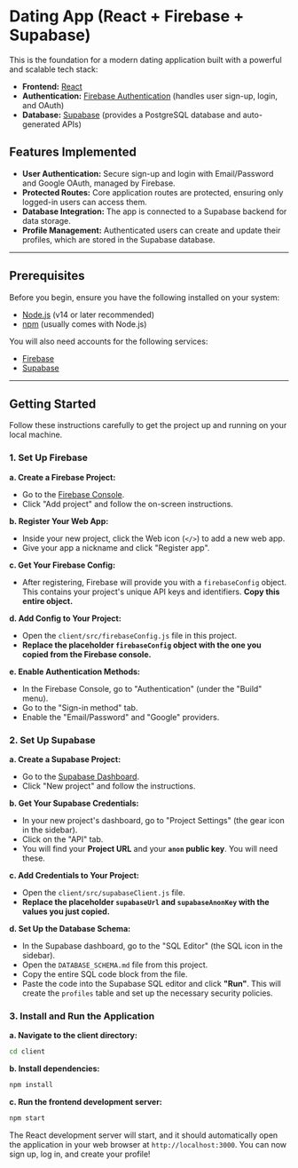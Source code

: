 # Dating App (React + Firebase + Supabase)

This is the foundation for a modern dating application built with a powerful and scalable tech stack:

*   **Frontend:** [React](https://reactjs.org/)
*   **Authentication:** [Firebase Authentication](https://firebase.google.com/docs/auth) (handles user sign-up, login, and OAuth)
*   **Database:** [Supabase](https://supabase.io/) (provides a PostgreSQL database and auto-generated APIs)

## Features Implemented

*   **User Authentication:** Secure sign-up and login with Email/Password and Google OAuth, managed by Firebase.
*   **Protected Routes:** Core application routes are protected, ensuring only logged-in users can access them.
*   **Database Integration:** The app is connected to a Supabase backend for data storage.
*   **Profile Management:** Authenticated users can create and update their profiles, which are stored in the Supabase database.

---

## Prerequisites

Before you begin, ensure you have the following installed on your system:

*   [Node.js](https://nodejs.org/en/) (v14 or later recommended)
*   [npm](https://www.npmjs.com/) (usually comes with Node.js)

You will also need accounts for the following services:

*   [Firebase](https://firebase.google.com/)
*   [Supabase](https://supabase.io/)

---

## Getting Started

Follow these instructions carefully to get the project up and running on your local machine.

### 1. Set Up Firebase

**a. Create a Firebase Project:**
   - Go to the [Firebase Console](https://console.firebase.google.com/).
   - Click "Add project" and follow the on-screen instructions.

**b. Register Your Web App:**
   - Inside your new project, click the Web icon (`</>`) to add a new web app.
   - Give your app a nickname and click "Register app".

**c. Get Your Firebase Config:**
   - After registering, Firebase will provide you with a `firebaseConfig` object. This contains your project's unique API keys and identifiers. **Copy this entire object.**

**d. Add Config to Your Project:**
   - Open the `client/src/firebaseConfig.js` file in this project.
   - **Replace the placeholder `firebaseConfig` object with the one you copied from the Firebase console.**

**e. Enable Authentication Methods:**
   - In the Firebase Console, go to "Authentication" (under the "Build" menu).
   - Go to the "Sign-in method" tab.
   - Enable the "Email/Password" and "Google" providers.

### 2. Set Up Supabase

**a. Create a Supabase Project:**
   - Go to the [Supabase Dashboard](https://app.supabase.io/).
   - Click "New project" and follow the instructions.

**b. Get Your Supabase Credentials:**
   - In your new project's dashboard, go to "Project Settings" (the gear icon in the sidebar).
   - Click on the "API" tab.
   - You will find your **Project URL** and your **`anon` public key**. You will need these.

**c. Add Credentials to Your Project:**
   - Open the `client/src/supabaseClient.js` file.
   - **Replace the placeholder `supabaseUrl` and `supabaseAnonKey` with the values you just copied.**

**d. Set Up the Database Schema:**
   - In the Supabase dashboard, go to the "SQL Editor" (the SQL icon in the sidebar).
   - Open the `DATABASE_SCHEMA.md` file from this project.
   - Copy the entire SQL code block from the file.
   - Paste the code into the Supabase SQL editor and click **"Run"**. This will create the `profiles` table and set up the necessary security policies.

### 3. Install and Run the Application

**a. Navigate to the client directory:**
```bash
cd client
```

**b. Install dependencies:**
```bash
npm install
```

**c. Run the frontend development server:**
```bash
npm start
```
The React development server will start, and it should automatically open the application in your web browser at `http://localhost:3000`. You can now sign up, log in, and create your profile!
